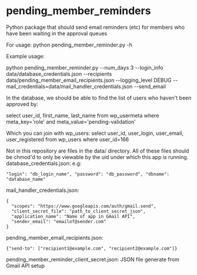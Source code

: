 # pending_member_reminders

Python package that should send email reminders (etc) for members who have been waiting in the approval queues

For usage:
python pending_member_reminder.py -h

Example usage:

python pending_member_reminder.py --num_days 3 --login_info data/database_credentials.json --recipients data/pending_member_email_recipients.json  --logging_level DEBUG --mail_credentials=data/mail_handler_credentials.json --send_email

In the database, we should be able to find the list of users who haven't been approved by:

select user_id, first_name, last_name from wp_usermeta where meta_key='role' and meta_value='pending-validation'

Which you can join with wp_users:
select user_id, user_login, user_email, user_registered from wp_users where user_id=166

Not in this repository are files in the data/ directory.  All of these files should be chmod'd to only be viewable by the uid under which this app is running.
database_credentials.json:  e.g:
```
"login": "db_login_name", "password": "db_password", "dbname": "database_name"
```
mail_handler_credentials.json:
```
{
  "scopes": "https://www.googleapis.com/auth/gmail.send",
  "client_secret_file": "path_to_client_secret_json",
  "application_name": "Name of app in Gmail API",
  "sender_email": "emailof@sender.com"
}
```
pending_member_email_recipients.json:
```
{"send-to": ["recipient1@example.com", "recipient2@example.com"]}
```

pending_member_reminder_client_secret.json:  JSON file generate from Gmail API setup
